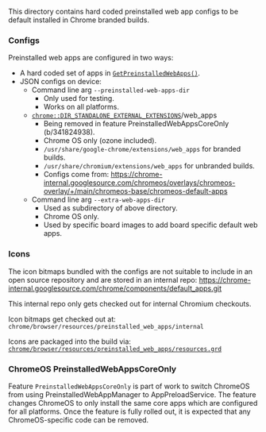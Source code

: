 This directory contains hard coded preinstalled web app configs to be default
installed in Chrome branded builds.

### Configs

Preinstalled web apps are configured in two ways:
- A hard coded set of apps in
  [`GetPreinstalledWebApps()`](preinstalled_web_apps.h).
- JSON configs on device:
  - Command line arg `--preinstalled-web-apps-dir`
    - Only used for testing.
    - Works on all platforms.
  - [`chrome::DIR_STANDALONE_EXTERNAL_EXTENSIONS`](https://source.chromium.org/search?q=DIR_STANDALONE_EXTERNAL_EXTENSIONS)/web_apps
    - Being removed in feature PreinstalledWebAppsCoreOnly (b/341824938).
    - Chrome OS only (ozone included).
    - `/usr/share/google-chrome/extensions/web_apps` for branded builds.
    - `/usr/share/chromium/extensions/web_apps` for unbranded builds.
    - Configs come from:
      https://chrome-internal.googlesource.com/chromeos/overlays/chromeos-overlay/+/main/chromeos-base/chromeos-default-apps
  - Command line arg `--extra-web-apps-dir`
    - Used as subdirectory of above directory.
    - Chrome OS only.
    - Used by specific board images to add board specific default web apps.

### Icons

The icon bitmaps bundled with the configs are not suitable to include in an open
source repository and are stored in an internal repo:
https://chrome-internal.googlesource.com/chrome/components/default_apps.git

This internal repo only gets checked out for internal Chromium checkouts.

Icon bitmaps get checked out at:
`chrome/browser/resources/preinstalled_web_apps/internal`

Icons are packaged into the build via:
[`chrome/browser/resources/preinstalled_web_apps/resources.grd`](../../resources/preinstalled_web_apps/resources.grd)

### ChromeOS PreinstalledWebAppsCoreOnly

Feature `PreinstalledWebAppsCoreOnly` is part of work to switch ChromeOS from
using PreinstalledWebAppManager to AppPreloadService. The feature changes
ChromeOS to only install the same core apps which are configured for all
platforms. Once the feature is fully rolled out, it is expected that any
ChromeOS-specific code can be removed.
